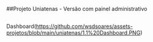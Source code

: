 ##Projeto Uniatenas - Versão com painel administrativo

##
Dashboard(https://github.com/wsdsoares/assets-projetos/blob/main/uniatenas/1.1%20Dashboard.PNG)

